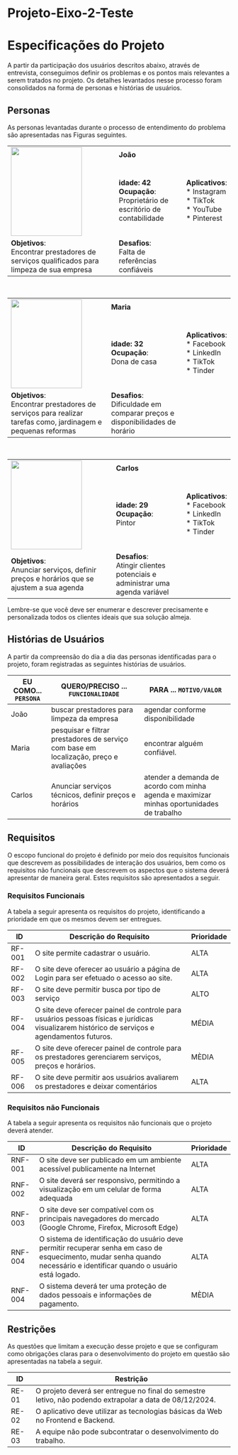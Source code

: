 # Projeto-Eixo-2-Teste

# Especificações do Projeto

A partir da participação dos usuários descritos abaixo, através de entrevista, conseguimos definir os problemas e os pontos mais relevantes a serem tratados no projeto. Os detalhes levantados nesse processo foram consolidados na forma de personas e histórias de usuários.

## Personas

As personas levantadas durante o processo de entendimento do problema são apresentadas nas Figuras seguintes.
<table>
     <tbody>
        <tr>
            <td colspan=1 rowspan=2><img src='img/Monalisa.png'  width="160" height="200"></td>
            <td colspan=2 rowspan=1><b>João</b></td>
        </tr>
       <tr>
            <td><b>idade: 42</b><br> <b>Ocupação</b>:<br> Proprietário de escritório de contabilidade</td>
            <td><b>Aplicativos</b>:<br>  * Instagram<br> * TikTok<br> * YouTube<br> * Pinterest<br></td>
        </tr>
        <tr>
            <td><b>Objetivos</b>:<br> Encontrar prestadores de serviços qualificados para limpeza de sua empresa<br></td>
           <td><b>Desafios</b>: <br> Falta de referências confiáveis<br> </td>
        </tr>
    </tbody>
</table>
<br>
<table>
     <tbody>
        <tr>
            <td colspan=1 rowspan=2 style="margin: auto;"><img src='img/Jasuscristo.png' width="160px" height="200px" ></td>
            <td colspan=2 rowspan=1><b>Maria</b></td>
        </tr>
       <tr>
            <td><b>idade: 32</b><br> <b>Ocupação</b>:<br> Dona de casa</td>
            <td><b>Aplicativos</b>:<br>  * Facebook<br> * LinkedIn<br> * TikTok<br> * Tinder<br></td>
        </tr>
        <tr>
            <td><b>Objetivos</b>:<br> Encontrar prestadores de serviços para realizar tarefas como, jardinagem e pequenas reformas<br></td>
             <td><b>Desafios</b>: <br> Dificuldade em comparar preços e disponibilidades de horário<br>
 </td>
        </tr>
    </tbody>
</table>
<br>
<table>
     <tbody>
        <tr>
            <td colspan=1 rowspan=2 style="margin: auto;"><img src='img/Jasuscristo.png' width="160px" height="200px" ></td>
            <td colspan=2 rowspan=1><b>Carlos</b></td>
        </tr>
       <tr>
            <td><b>idade: 29</b><br> <b>Ocupação</b>:<br> Pintor</td>
            <td><b>Aplicativos</b>:<br>  * Facebook<br> * LinkedIn<br> * TikTok<br> * Tinder<br></td>
        </tr>
        <tr>
            <td><b>Objetivos</b>:<br> Anunciar serviços, definir preços e horários que se ajustem a sua agenda<br></td>
             <td><b>Desafios</b>: <br> Atingir clientes potenciais e administrar uma agenda variável<br>
 </td>
        </tr>
    </tbody>
</table>

Lembre-se que você deve ser enumerar e descrever precisamente e personalizada todos os clientes ideais que sua solução almeja.

## Histórias de Usuários

A partir da compreensão do dia a dia das personas identificadas para o projeto, foram registradas as seguintes histórias de usuários.

|EU COMO... `PERSONA`| QUERO/PRECISO ... `FUNCIONALIDADE` |PARA ... `MOTIVO/VALOR`                 |
|--------------------|------------------------------------|----------------------------------------|
|João | buscar prestadores para limpeza da empresa | agendar conforme disponibilidade |
|Maria | pesquisar e filtrar prestadores de serviço com base em localização, preço e avaliações | encontrar alguém confiável. |
|Carlos | Anunciar serviços técnicos, definir preços e horários | atender a demanda de acordo com minha agenda e maximizar minhas oportunidades de trabalho |
## Requisitos

O escopo funcional do projeto é definido por meio dos requisitos funcionais que descrevem as possibilidades de interação dos usuários, bem como os requisitos não funcionais que descrevem os aspectos que o sistema deverá apresentar de maneira geral. Estes requisitos são apresentados a seguir.

### Requisitos Funcionais
A tabela a seguir apresenta os requisitos do projeto, identificando a prioridade em que os mesmos devem ser entregues.

|ID    | Descrição do Requisito | Prioridade |
|------|-----------------------------------------|----|
|RF-001| O site permite cadastrar o usuário. | ALTA | 
|RF-002| O site deve oferecer ao usuário a página de Login para ser efetuado o acesso ao site.   | ALTA |
|RF-003| O site deve permitir busca por tipo de serviço | ALTO  |
|RF-004| O site deve oferecer painel de controle para usuários pessoas físicas e jurídicas visualizarem histórico de serviços e agendamentos futuros.   | MÉDIA |
|RF-005| O site deve oferecer painel de controle para os prestadores gerenciarem serviços, preços e horários.  | MÈDIA |
|RF-006| O site deve permitir aos usuários avaliarem os prestadores e deixar comentários | ALTA |

### Requisitos não Funcionais
A tabela a seguir apresenta os requisitos não funcionais que o projeto deverá atender.

|ID     | Descrição do Requisito |Prioridade |
|-------|-------------------------|----|
|RNF-001| O site deve ser publicado em um ambiente acessível publicamente na Internet | ALTA | 
|RNF-002| O site deverá ser responsivo, permitindo a visualização em um celular de forma adequada | ALTA | 
|RNF-003| O site deve ser compatível com os principais navegadores do mercado (Google Chrome, Firefox, Microsoft Edge) | ALTA | 
|RNF-004| O sistema de identificação do usuário deve permitir recuperar senha em caso de esquecimento, mudar senha quando necessário e identificar quando o usuário está logado. | ALTA |
|RNF-004| O sistema deverá ter uma proteção de dados pessoais e informações de pagamento. | MÈDIA | 


## Restrições

As questões que limitam a execução desse projeto e que se configuram como obrigações claras para o desenvolvimento do projeto em questão são apresentadas na tabela a seguir.

|ID| Restrição                                             |
|--|-------------------------------------------------------|
|RE-01| O projeto deverá ser entregue no final do semestre letivo, não podendo extrapolar a data de 08/12/2024. |
|RE-02| O aplicativo deve utilizar as tecnologias básicas da Web no Frontend e Backend.      |
|RE-03| A equipe não pode subcontratar o desenvolvimento do trabalho.     |
